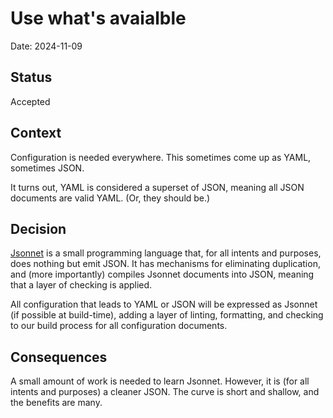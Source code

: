 # Use what's avaialble

Date: 2024-11-09

## Status

Accepted

## Context

Configuration is needed everywhere. This sometimes come up as YAML, sometimes JSON. 

It turns out, YAML is considered a superset of JSON, meaning all JSON documents are valid YAML. (Or, they should be.)


## Decision

[Jsonnet](https://jsonnet.org) is a small programming language that, for all intents and purposes, does nothing but emit JSON. It has mechanisms for eliminating duplication, and (more importantly) compiles Jsonnet documents into JSON, meaning that a layer of checking is applied. 

All configuration that leads to YAML or JSON will be expressed as Jsonnet (if possible at build-time), adding a layer of linting, formatting, and checking to our build process for all configuration documents.

## Consequences

A small amount of work is needed to learn Jsonnet. However, it is (for all intents and purposes) a cleaner JSON. The curve is short and shallow, and the benefits are many.